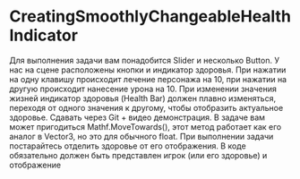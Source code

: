 # CreatingSmoothlyChangeableHealthIndicator
 Для выполнения задачи вам понадобится Slider и несколько Button.  У нас на сцене расположены кнопки и индикатор здоровья. При нажатии на одну клавишу происходит лечение персонажа на 10, при нажатии на другую происходит нанесение урона на 10.  При изменении значения жизней индикатор здоровья (Health Bar) должен плавно изменяться, переходя от одного значения к другому, чтобы отобразить актуальное здоровье.  Сдавать через Git + видео демонстрация.  В задаче вам может пригодиться Mathf.MoveTowards(), этот метод работает как его аналог в Vector3, но это для обычного float.  При выполнении задачи постарайтесь отделить здоровье от его отображения. В коде обязательно должен быть представлен игрок (или его здоровье) и отображение
